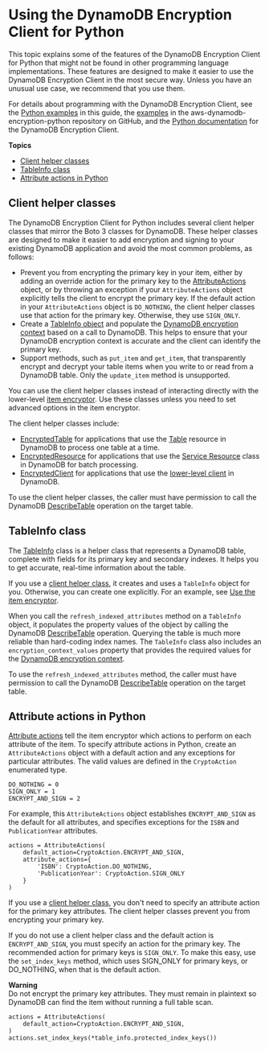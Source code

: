 # Using the DynamoDB Encryption Client for Python<a name="python-using"></a>

This topic explains some of the features of the DynamoDB Encryption Client for Python that might not be found in other programming language implementations\. These features are designed to make it easier to use the DynamoDB Encryption Client in the most secure way\. Unless you have an unusual use case, we recommend that you use them\.

For details about programming with the DynamoDB Encryption Client, see the [Python examples](python-examples.md) in this guide, the [examples](https://github.com/aws/aws-dynamodb-encryption-python/tree/master/examples) in the aws\-dynamodb\-encryption\-python repository on GitHub, and the [Python documentation](https://aws-dynamodb-encryption-python.readthedocs.io/en/latest/) for the DynamoDB Encryption Client\.

**Topics**
+ [Client helper classes](#python-helpers)
+ [TableInfo class](#table-info)
+ [Attribute actions in Python](#python-attribute-actions)

## Client helper classes<a name="python-helpers"></a>

The DynamoDB Encryption Client for Python includes several client helper classes that mirror the Boto 3 classes for DynamoDB\. These helper classes are designed to make it easier to add encryption and signing to your existing DynamoDB application and avoid the most common problems, as follows:
+ Prevent you from encrypting the primary key in your item, either by adding an override action for the primary key to the [AttributeActions](#python-attribute-actions) object, or by throwing an exception if your `AttributeActions` object explicitly tells the client to encrypt the primary key\. If the default action in your `AttributeActions` object is `DO_NOTHING`, the client helper classes use that action for the primary key\. Otherwise, they use `SIGN_ONLY`\.
+ Create a [TableInfo object](#python-helpers) and populate the [DynamoDB encryption context](concepts.md#encryption-context) based on a call to DynamoDB\. This helps to ensure that your DynamoDB encryption context is accurate and the client can identify the primary key\.
+ Support methods, such as `put_item` and `get_item`, that transparently encrypt and decrypt your table items when you write to or read from a DynamoDB table\. Only the `update_item` method is unsupported\.

You can use the client helper classes instead of interacting directly with the lower\-level [item encryptor](concepts.md#item-encryptor)\. Use these classes unless you need to set advanced options in the item encryptor\.

The client helper classes include:
+ [EncryptedTable](https://aws-dynamodb-encryption-python.readthedocs.io/en/latest/lib/encrypted/table.html#module-dynamodb_encryption_sdk.encrypted.table) for applications that use the [Table](http://boto3.amazonaws.com/v1/documentation/api/latest/reference/services/dynamodb.html#table) resource in DynamoDB to process one table at a time\.
+ [EncryptedResource](https://aws-dynamodb-encryption-python.readthedocs.io/en/latest/lib/encrypted/resource.html) for applications that use the [Service Resource](http://boto3.amazonaws.com/v1/documentation/api/latest/reference/services/dynamodb.html#service-resource) class in DynamoDB for batch processing\.
+ [EncryptedClient](https://aws-dynamodb-encryption-python.readthedocs.io/en/latest/lib/encrypted/client.html) for applications that use the [lower\-level client](http://boto3.amazonaws.com/v1/documentation/api/latest/reference/services/dynamodb.html#client) in DynamoDB\.

To use the client helper classes, the caller must have permission to call the DynamoDB [DescribeTable](https://docs.aws.amazon.com/amazondynamodb/latest/APIReference/API_DescribeTable.html) operation on the target table\.

## TableInfo class<a name="table-info"></a>

The [TableInfo](https://aws-dynamodb-encryption-python.readthedocs.io/en/latest/lib/tools/structures.html#dynamodb_encryption_sdk.structures.TableInfo) class is a helper class that represents a DynamoDB table, complete with fields for its primary key and secondary indexes\. It helps you to get accurate, real\-time information about the table\.

If you use a [client helper class](#python-helpers), it creates and uses a `TableInfo` object for you\. Otherwise, you can create one explicitly\. For an example, see [Use the item encryptor](python-examples.md#python-example-item-encryptor)\.

When you call the `refresh_indexed_attributes` method on a `TableInfo` object, it populates the property values of the object by calling the DynamoDB [DescribeTable](https://docs.aws.amazon.com/amazondynamodb/latest/APIReference/API_DescribeTable.html) operation\. Querying the table is much more reliable than hard\-coding index names\. The `TableInfo` class also includes an `encryption_context_values` property that provides the required values for the [DynamoDB encryption context](concepts.md#encryption-context)\. 

To use the `refresh_indexed_attributes` method, the caller must have permission to call the DynamoDB [DescribeTable](https://docs.aws.amazon.com/amazondynamodb/latest/APIReference/API_DescribeTable.html) operation on the target table\.

## Attribute actions in Python<a name="python-attribute-actions"></a>

[Attribute actions](concepts.md#attribute-actions) tell the item encryptor which actions to perform on each attribute of the item\. To specify attribute actions in Python, create an `AttributeActions` object with a default action and any exceptions for particular attributes\. The valid values are defined in the `CryptoAction` enumerated type\.

```
DO_NOTHING = 0
SIGN_ONLY = 1
ENCRYPT_AND_SIGN = 2
```

For example, this `AttributeActions` object establishes `ENCRYPT_AND_SIGN` as the default for all attributes, and specifies exceptions for the `ISBN` and `PublicationYear` attributes\.

```
actions = AttributeActions(
    default_action=CryptoAction.ENCRYPT_AND_SIGN,
    attribute_actions={
        'ISBN': CryptoAction.DO_NOTHING,
        'PublicationYear': CryptoAction.SIGN_ONLY
    }
)
```

If you use a [client helper class](#python-helpers), you don't need to specify an attribute action for the primary key attributes\. The client helper classes prevent you from encrypting your primary key\.

If you do not use a client helper class and the default action is `ENCRYPT_AND_SIGN`, you must specify an action for the primary key\. The recommended action for primary keys is `SIGN_ONLY`\. To make this easy, use the `set_index_keys` method, which uses SIGN\_ONLY for primary keys, or DO\_NOTHING, when that is the default action\.

**Warning**  
Do not encrypt the primary key attributes\. They must remain in plaintext so DynamoDB can find the item without running a full table scan\.

```
actions = AttributeActions(
    default_action=CryptoAction.ENCRYPT_AND_SIGN,
)
actions.set_index_keys(*table_info.protected_index_keys())
```